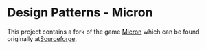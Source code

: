 # Design Patterns - Micron
This project contains a fork of the game [Micron](http://www.minds-eye-games.com/projects/games/micron/) which can be found originally at[Sourceforge](http://sourceforge.net/projects/micron/).
